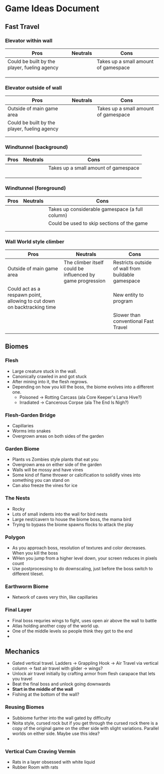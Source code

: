 # Game Ideas Document

## Fast Travel
### Elevator within wall
|Pros|Neutrals|Cons|
|-----|-----|-----|
| Could be built by the player, fueling agency    |     | Takes up a small amount of gamespace    |
|     |     |     |
|     |     |     |
|     |     |     |

### Elevator outside of wall
|Pros|Neutrals|Cons|
|-----|-----|-----|
| Outside of main game area    |     | Takes up a small amount of gamespace    |
| Could be built by the player, fueling agency    |     |     |
|     |     |     |
|     |     |     |
### Windtunnel (background)
|Pros|Neutrals|Cons|
|-----|-----|-----|
|     |     | Takes up a small amount of gamespace    |
|     |     |     |
|     |     |     |
|     |     |     |
### Windtunnel (foreground)
|Pros|Neutrals|Cons|
|-----|-----|-----|
|     |     | Takes up considerable gamespace (a full column)    |
|     |     | Could be used to skip sections of the game    |
|     |     |     |
|     |     |     |
### Wall World style climber
|Pros|Neutrals|Cons|
|-----|-----|-----|
| Outside of main game area    | The climber itself could be influenced by game progression    | Restricts outside of wall from buildable gamespace    |
| Could act as a respawn point, allowing to cut down on backtracking time    |     | New entity to program    |
|     |     | Slower than conventional Fast Travel    |
|     |     |     |
## Biomes
### Flesh
- Large creature stuck in the wall.
- Canonically crawled in and got stuck
- After mining into it, the flesh regrows.
- Depending on how you kill the boss, the biome evolves into a different one.
  - Poisoned -> Rotting Carcass (ala Core Keeper's Larva Hive?)
  - Irradiated -> Cancerous Corpse (ala The End Is Nigh?)

### Flesh-Garden Bridge
 
- Capillaries
- Worms into snakes
- Overgrown areas on both sides of the garden

### Garden Biome

- Plants vs Zombies style plants that eat you
- Overgrown area on either side of the garden
- Walls will be mossy and have vines
- Some kind of flame thrower or calcification to solidify vines into something you can stand on
- Can also freeze the vines for ice


### The Nests
- Rocky
- Lots of small indents into the wall for bird nests
- Large nest/cavern to house the biome boss, the mama bird
- Trying to bypass the biome spawns flocks to attack the play

### Polygon

- As you approach boss, resolution of textures and color decreases.  When you kill the boss 
- WHen you jump from a higher level down, your screen reduces in pixels count
- Use postprocessing to do downscaling, just before the boss switch to different tileset.

### Earthworm Biome

- Network of caves very thin, like capillaries

### Final Layer

- Final boss requries wings to fight, uses open air above the wall to battle
- Atlas holding another copy of the world up. 
- One of the middle levels so people think they got to the end
- 

## Mechanics

- Gated vertical travel.  Ladders -> Grappling Hook -> Air Travel via vertical column -> fast air travel with glider -> 
  wings?
- Unlock air travel initially by crafting armor from flesh carapace that lets you travel 
- Beat the final boss and unlock going downwards
- **Start in the middle of the wall**
- Fishing at the bottom of the wall?

### Reusing Biomes

- Subbiome further into the wall gated by difficulty
- Noita style, cursed rock but if you get through the cursed rock there is a copy of the original game on the other 
  side with slight variations.  Parallel worlds on either side.  Maybe use this idea?
- 

### Vertical Cum Craving Vermin

- Rats in a layer obsessed with white liquid
- Rubber Room with rats